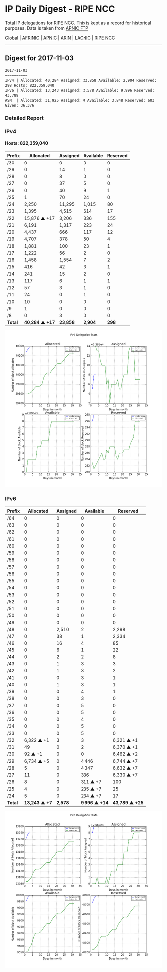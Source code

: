 # IP Daily Digest - RIPE NCC

Total IP delegations for RIPE NCC. This is kept as a record for historical purposes. Data is taken from [APNIC FTP](https://ftp.apnic.net/)

[Global](https://github.com/csmets/IP-Daily-Digest) | [AFRINIC](https://github.com/csmets/IP-Daily-Digest/tree/master/archives/AFRINIC) | [APNIC](https://github.com/csmets/IP-Daily-Digest/tree/master/archives/APNIC) | [ARIN](https://github.com/csmets/IP-Daily-Digest/tree/master/archives/ARIN) | [LACNIC](https://github.com/csmets/IP-Daily-Digest/tree/master/archives/LACNIC) | [RIPE NCC](https://github.com/csmets/IP-Daily-Digest/tree/master/archives/RIPE_NCC)

---

## Digest for 2017-11-03
```
2017-11-03
==========
IPv4 | Allocated: 40,284 Assigned: 23,858 Available: 2,904 Reserved: 298 Hosts: 822,359,040
IPv6 | Allocated: 13,243 Assigned: 2,578 Available: 9,996 Reserved: 43,789
ASN  | Allocated: 31,925 Assigned: 0 Available: 3,848 Reserved: 603 Given: 36,376
```

### Detailed Report

### IPv4

#### Hosts: **822,359,040**

| Prefix | Allocated | Assigned | Available | Reserved |
| ----- | ----- | ----- | ----- | ----- |
| /30 | 0 | 0 | 0 | 0 |
| /29 | 0 | 14 | 1 | 0 |
| /28 | 0 | 8 | 0 | 0 |
| /27 | 0 | 37 | 5 | 0 |
| /26 | 0 | 40 | 9 | 1 |
| /25 | 1 | 70 | 24 | 0 |
| /24 | 2,250 | 11,295 | 1,015 | 80 |
| /23 | 1,395 | 4,515 | 614 | 17 |
| /22 | 15,876 ▲ +17 | 3,206 | 336 | 155 |
| /21 | 6,191 | 1,317 | 223 | 24 |
| /20 | 4,437 | 666 | 117 | 12 |
| /19 | 4,707 | 378 | 50 | 4 |
| /18 | 1,881 | 100 | 23 | 1 |
| /17 | 1,222 | 56 | 2 | 0 |
| /16 | 1,458 | 1,554 | 7 | 2 |
| /15 | 416 | 42 | 3 | 1 |
| /14 | 241 | 15 | 2 | 0 |
| /13 | 117 | 6 | 1 | 1 |
| /12 | 57 | 3 | 1 | 0 |
| /11 | 24 | 0 | 1 | 0 |
| /10 | 10 | 0 | 0 | 0 |
| /9 | 1 | 0 | 0 | 0 |
| /8 | 0 | 3 | 0 | 0 |
| **Total** | **40,284 ▲ +17** | **23,858** | **2,904** | **298** |

![ipv4-stats](ipv4-figure.png)

### IPv6

| Prefix | Allocated | Assigned | Available | Reserved |
| ----- | ----- | ----- | ----- | ----- |
| /64 | 0 | 0 | 0 | 0 |
| /63 | 0 | 0 | 0 | 0 |
| /62 | 0 | 0 | 0 | 0 |
| /61 | 0 | 0 | 0 | 0 |
| /60 | 0 | 0 | 0 | 0 |
| /59 | 0 | 0 | 0 | 0 |
| /58 | 0 | 0 | 0 | 0 |
| /57 | 0 | 0 | 0 | 0 |
| /56 | 0 | 0 | 0 | 0 |
| /55 | 0 | 0 | 0 | 0 |
| /54 | 0 | 0 | 0 | 0 |
| /53 | 0 | 0 | 0 | 0 |
| /52 | 0 | 0 | 0 | 0 |
| /51 | 0 | 0 | 0 | 0 |
| /50 | 0 | 0 | 0 | 0 |
| /49 | 0 | 0 | 0 | 0 |
| /48 | 0 | 2,510 | 2 | 2,298 |
| /47 | 0 | 38 | 1 | 2,334 |
| /46 | 0 | 16 | 4 | 85 |
| /45 | 0 | 6 | 1 | 22 |
| /44 | 0 | 2 | 2 | 8 |
| /43 | 0 | 1 | 3 | 3 |
| /42 | 0 | 1 | 3 | 2 |
| /41 | 0 | 0 | 3 | 1 |
| /40 | 0 | 1 | 3 | 1 |
| /39 | 0 | 0 | 4 | 1 |
| /38 | 0 | 0 | 3 | 0 |
| /37 | 0 | 0 | 5 | 0 |
| /36 | 0 | 0 | 5 | 0 |
| /35 | 0 | 0 | 4 | 0 |
| /34 | 0 | 0 | 5 | 0 |
| /33 | 0 | 0 | 5 | 0 |
| /32 | 6,322 ▲ +1 | 3 | 3 | 6,321 ▲ +1 |
| /31 | 49 | 0 | 2 | 6,370 ▲ +1 |
| /30 | 92 ▲ +1 | 0 | 0 | 6,462 ▲ +2 |
| /29 | 6,734 ▲ +5 | 0 | 4,446 | 6,744 ▲ +7 |
| /28 | 5 | 0 | 4,347 | 6,632 ▲ +7 |
| /27 | 11 | 0 | 336 | 6,330 ▲ +7 |
| /26 | 8 | 0 | 311 ▲ +7 | 100 |
| /25 | 4 | 0 | 235 ▲ +7 | 25 |
| /24 | 5 | 0 | 234 ▲ +7 | 17 |
| **Total** | **13,243 ▲ +7** | **2,578** | **9,996 ▲ +14** | **43,789 ▲ +25** |

![ipv6-stats](ipv6-figure.png)
